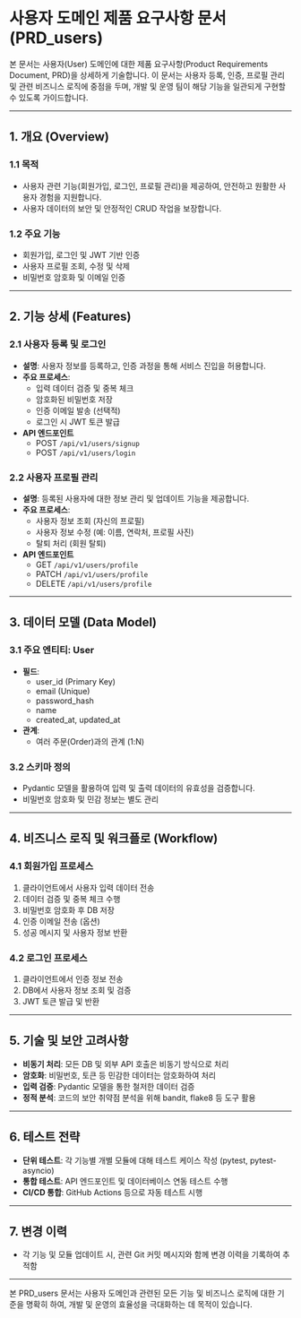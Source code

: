 # 사용자 도메인 제품 요구사항 문서 (PRD_users)

본 문서는 사용자(User) 도메인에 대한 제품 요구사항(Product Requirements Document, PRD)을 상세하게 기술합니다. 이 문서는 사용자 등록, 인증, 프로필 관리 및 관련 비즈니스 로직에 중점을 두며, 개발 및 운영 팀이 해당 기능을 일관되게 구현할 수 있도록 가이드합니다.

---

## 1. 개요 (Overview)

### 1.1 목적
- 사용자 관련 기능(회원가입, 로그인, 프로필 관리)을 제공하여, 안전하고 원활한 사용자 경험을 지원합니다.
- 사용자 데이터의 보안 및 안정적인 CRUD 작업을 보장합니다.

### 1.2 주요 기능
- 회원가입, 로그인 및 JWT 기반 인증
- 사용자 프로필 조회, 수정 및 삭제
- 비밀번호 암호화 및 이메일 인증

---

## 2. 기능 상세 (Features)

### 2.1 사용자 등록 및 로그인
- **설명**: 사용자 정보를 등록하고, 인증 과정을 통해 서비스 진입을 허용합니다.
- **주요 프로세스**:
  - 입력 데이터 검증 및 중복 체크
  - 암호화된 비밀번호 저장
  - 인증 이메일 발송 (선택적)
  - 로그인 시 JWT 토큰 발급
- **API 엔드포인트**
  - POST `/api/v1/users/signup`
  - POST `/api/v1/users/login`

### 2.2 사용자 프로필 관리
- **설명**: 등록된 사용자에 대한 정보 관리 및 업데이트 기능을 제공합니다.
- **주요 프로세스**:
  - 사용자 정보 조회 (자신의 프로필)
  - 사용자 정보 수정 (예: 이름, 연락처, 프로필 사진)
  - 탈퇴 처리 (회원 탈퇴)
- **API 엔드포인트**
  - GET `/api/v1/users/profile`
  - PATCH `/api/v1/users/profile`
  - DELETE `/api/v1/users/profile`

---

## 3. 데이터 모델 (Data Model)

### 3.1 주요 엔티티: User
- **필드**:  
  - user_id (Primary Key)
  - email (Unique)
  - password_hash
  - name
  - created_at, updated_at
- **관계**:  
  - 여러 주문(Order)과의 관계 (1:N)

### 3.2 스키마 정의
- Pydantic 모델을 활용하여 입력 및 출력 데이터의 유효성을 검증합니다.
- 비밀번호 암호화 및 민감 정보는 별도 관리

---

## 4. 비즈니스 로직 및 워크플로 (Workflow)

### 4.1 회원가입 프로세스
1. 클라이언트에서 사용자 입력 데이터 전송
2. 데이터 검증 및 중복 체크 수행
3. 비밀번호 암호화 후 DB 저장
4. 인증 이메일 전송 (옵션)
5. 성공 메시지 및 사용자 정보 반환

### 4.2 로그인 프로세스
1. 클라이언트에서 인증 정보 전송
2. DB에서 사용자 정보 조회 및 검증
3. JWT 토큰 발급 및 반환

---

## 5. 기술 및 보안 고려사항
- **비동기 처리**: 모든 DB 및 외부 API 호출은 비동기 방식으로 처리
- **암호화**: 비밀번호, 토큰 등 민감한 데이터는 암호화하여 처리
- **입력 검증**: Pydantic 모델을 통한 철저한 데이터 검증
- **정적 분석**: 코드의 보안 취약점 분석을 위해 bandit, flake8 등 도구 활용

---

## 6. 테스트 전략
- **단위 테스트**: 각 기능별 개별 모듈에 대해 테스트 케이스 작성 (pytest, pytest-asyncio)
- **통합 테스트**: API 엔드포인트 및 데이터베이스 연동 테스트 수행
- **CI/CD 통합**: GitHub Actions 등으로 자동 테스트 시행

---

## 7. 변경 이력
- 각 기능 및 모듈 업데이트 시, 관련 Git 커밋 메시지와 함께 변경 이력을 기록하여 추적함

---

본 PRD_users 문서는 사용자 도메인과 관련된 모든 기능 및 비즈니스 로직에 대한 기준을 명확히 하여, 개발 및 운영의 효율성을 극대화하는 데 목적이 있습니다.